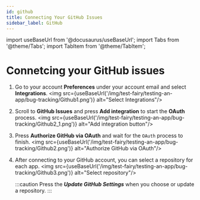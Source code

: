 ```yaml
---
id: github
title: Connecting Your GitHub Issues
sidebar_label: GitHub
---
```


import useBaseUrl from '@docusaurus/useBaseUrl';
import Tabs from '@theme/Tabs';
import TabItem from '@theme/TabItem';

# Connetcing your GitHub issues

1. Go to your account **Preferences** under your account email and select **Integrations**.
   <img src={useBaseUrl('/img/test-fairy/testing-an-app/bug-tracking/Github1.png')} alt="Select Integrations"/>

2. Scroll to **GitHub Issues** and press **Add integration** to start the **OAuth** process.
   <img src={useBaseUrl('/img/test-fairy/testing-an-app/bug-tracking/Github2_1.png')} alt="Add integration button"/>

3. Press **Authorize GitHub via OAuth** and wait for the `OAuth` process to finish.
   <img src={useBaseUrl('/img/test-fairy/testing-an-app/bug-tracking/Github2.png')} alt="Authorize GitHub via OAuth"/>

4. After connecting to your GitHub account, you can select a repository for each app.
   <img src={useBaseUrl('/img/test-fairy/testing-an-app/bug-tracking/Github3.png')} alt="Select repository"/>

   :::caution
   Press the _**Update GitHub Settings**_ when you choose or update a repository.
   :::
